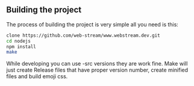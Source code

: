 
## Building the project

The process of building the project is very simple all you need is this:

```bash
clone https://github.com/web-stream/www.webstream.dev.git
cd nodejs
npm install
make
```

While developing you can use -src versions they are work fine. Make will just create
Release files that have proper version number, create minified files and build emoji
css.
